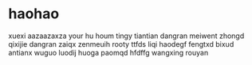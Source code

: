 # haohao
xuexi
aazaazaxza
your hu houm
tingy
tiantian
dangran
meiwent
zhongd
qixijie
dangran
zaiqx
zenmeuih
rooty
ttfds
liqi
haodegf
fengtxd
bixud
antianx
wuguo
luodij
huoga
paomqd
hfdffg
wangxing
rouyan
